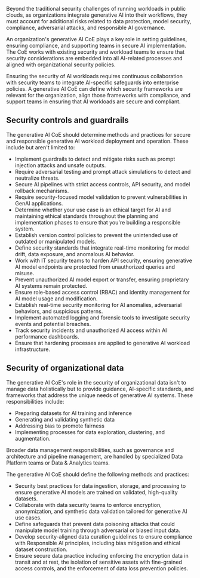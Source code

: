 Beyond the traditional security challenges of running workloads in public clouds, as organizations integrate generative AI into their workflows, they must account for additional risks related to data protection, model security, compliance, adversarial attacks, and responsible AI governance. 

An organization's generative AI CoE plays a key role in setting guidelines, ensuring compliance, and supporting teams in secure AI implementation. The CoE works with existing security and workload teams to ensure that security considerations are embedded into all AI-related processes and aligned with organizational security policies.

Ensuring the security of AI workloads requires continuous collaboration with security teams to integrate AI-specific safeguards into enterprise policies. A generative AI CoE can define which security frameworks are relevant for the organization, align those frameworks with compliance, and support teams in ensuring that AI workloads are secure and compliant.

## Security controls and guardrails

The generative AI CoE should determine methods and practices for secure and responsible generative AI workload deployment and operation. These include but aren't limited to:

- Implement guardrails to detect and mitigate risks such as prompt injection attacks and unsafe outputs.
- Require adversarial testing and prompt attack simulations to detect and neutralize threats.
- Secure AI pipelines with strict access controls, API security, and model rollback mechanisms.
- Require security-focused model validation to prevent vulnerabilities in GenAI applications.
- Determine whether your use case is an ethical target for AI and maintaining ethical standards throughout the planning and implementation phases to ensure that you're building a responsible system.
- Establish version control policies to prevent the unintended use of outdated or manipulated models.
- Define security standards that integrate real-time monitoring for model drift, data exposure, and anomalous AI behavior.
- Work with IT security teams to harden API security, ensuring generative AI model endpoints are protected from unauthorized queries and misuse.
- Prevent unauthorized AI model export or transfer, ensuring proprietary AI systems remain protected.
- Ensure role-based access control (RBAC) and identity management for AI model usage and modification.
- Establish real-time security monitoring for AI anomalies, adversarial behaviors, and suspicious patterns.
- Implement automated logging and forensic tools to investigate security events and potential breaches.
- Track security incidents and unauthorized AI access within AI performance dashboards.
- Ensure that hardening processes are applied to generative AI workload infrastructure.

## Security of organizational data

The generative AI CoE's role in the security of organizational data isn't to manage data holistically but to provide guidance, AI-specific standards, and frameworks that address the unique needs of generative AI systems. These responsibilities include: 

- Preparing datasets for AI training and inference
- Generating and validating synthetic data
- Addressing bias to promote fairness
- Implementing processes for data exploration, clustering, and augmentation. 

Broader data management responsibilities, such as governance and architecture and pipeline management, are handled by specialized Data Platform teams or Data & Analytics teams. 

The generative AI CoE should define the following methods and practices:

- Security best practices for data ingestion, storage, and processing to ensure generative AI models are trained on validated, high-quality datasets.
- Collaborate with data security teams to enforce encryption, anonymization, and synthetic data validation tailored for generative AI use cases.
- Define safeguards that prevent data poisoning attacks that could manipulate model training through adversarial or biased input data.
- Develop security-aligned data curation guidelines to ensure compliance with Responsible AI principles, including bias mitigation and ethical dataset construction.
- Ensure secure data practice including enforcing the encryption data in transit and at rest, the isolation of sensitive assets with fine-grained access controls, and the enforcement of data loss prevention policies.
